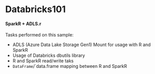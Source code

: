 # Databricks101

#### SparkR + ADLS.r

Tasks performed on this sample:
- ADLS (Azure Data Lake Storage Gen1) Mount for usage with R and SparkR
- Usage of Databricks dbutils library
- R and SparkR read/write taks
- `DataFrame`/`data.frame mapping between R and SparkR
